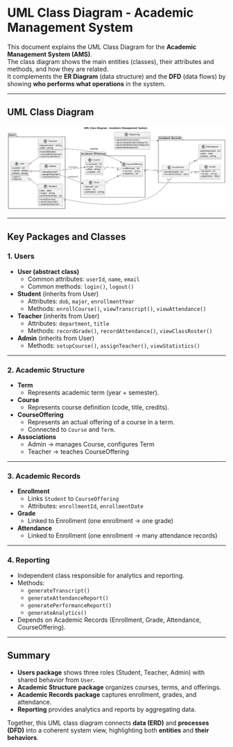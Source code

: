 # UML Class Diagram - Academic Management System

This document explains the UML Class Diagram for the **Academic Management System (AMS)**.  
The class diagram shows the main entities (classes), their attributes and methods, and how they are related.  
It complements the **ER Diagram** (data structure) and the **DFD** (data flows) by showing **who performs what operations** in the system.

---

## UML Class Diagram

![UML Class Diagram](uml-class.png)

---

## Key Packages and Classes

### 1. Users
- **User (abstract class)**  
  - Common attributes: `userId`, `name`, `email`  
  - Common methods: `login()`, `logout()`  
- **Student** (inherits from User)  
  - Attributes: `dob`, `major`, `enrollmentYear`  
  - Methods: `enrollCourse()`, `viewTranscript()`, `viewAttendance()`  
- **Teacher** (inherits from User)  
  - Attributes: `department`, `title`  
  - Methods: `recordGrade()`, `recordAttendance()`, `viewClassRoster()`  
- **Admin** (inherits from User)  
  - Methods: `setupCourse()`, `assignTeacher()`, `viewStatistics()`  

---

### 2. Academic Structure
- **Term**  
  - Represents academic term (year + semester).  
- **Course**  
  - Represents course definition (code, title, credits).  
- **CourseOffering**  
  - Represents an actual offering of a course in a term.  
  - Connected to `Course` and `Term`.  
- **Associations**  
  - Admin → manages Course, configures Term  
  - Teacher → teaches CourseOffering  

---

### 3. Academic Records
- **Enrollment**  
  - Links `Student` to `CourseOffering`  
  - Attributes: `enrollmentId`, `enrollmentDate`  
- **Grade**  
  - Linked to Enrollment (one enrollment → one grade)  
- **Attendance**  
  - Linked to Enrollment (one enrollment → many attendance records)  

---

### 4. Reporting
- Independent class responsible for analytics and reporting.  
- Methods:  
  - `generateTranscript()`  
  - `generateAttendanceReport()`  
  - `generatePerformanceReport()`  
  - `generateAnalytics()`  
- Depends on Academic Records (Enrollment, Grade, Attendance, CourseOffering).  

---

## Summary
- **Users package** shows three roles (Student, Teacher, Admin) with shared behavior from `User`.  
- **Academic Structure package** organizes courses, terms, and offerings.  
- **Academic Records package** captures enrollment, grades, and attendance.  
- **Reporting** provides analytics and reports by aggregating data.  

Together, this UML class diagram connects **data (ERD)** and **processes (DFD)** into a coherent system view, highlighting both **entities** and **their behaviors**.